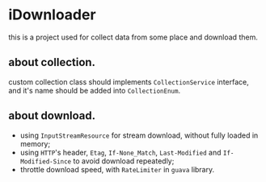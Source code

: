 # iDownloader

this is a project used for collect data from some place and download them.

## about collection.

custom collection class should implements ```CollectionService``` interface, and it's name should be added into ```CollectionEnum```. 

## about download.

- using ```InputStreamResource``` for stream download, without fully loaded in memory;
- using ```HTTP```'s header, ```Etag```, ```If-None_Match```, ```Last-Modified``` and ```If-Modified-Since``` to avoid download repeatedly;
- throttle download speed, with ```RateLimiter``` in ```guava``` library.



